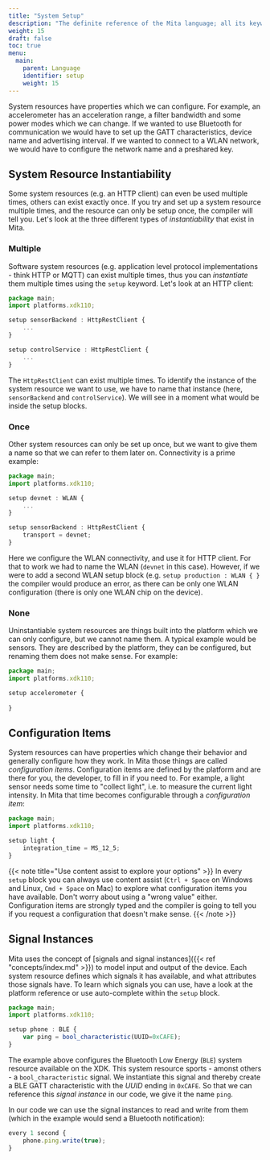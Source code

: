 ```yaml
---
title: "System Setup"
description: "The definite reference of the Mita language; all its keywords, constructs and tricks."
weight: 15
draft: false
toc: true
menu:
  main:
    parent: Language
    identifier: setup
    weight: 15
---
```


System resources have properties which we can configure.
For example, an accelerometer has an acceleration range, a filter bandwidth and some power modes which we can change.
If we wanted to use Bluetooth for communication we would have to set up the GATT characteristics, device name and advertising interval.
If we wanted to connect to a WLAN network, we would have to configure the network name and a preshared key.
 
## System Resource Instantiability
Some system resources (e.g. an HTTP client) can even be used multiple times, others can exist exactly once.
If you try and set up a system resource multiple times, and the resource can only be setup once, the compiler will tell you.
Let's look at the three different types of _instantiability_ that exist in Mita.

### Multiple
Software system resources (e.g. application level protocol implementations - think HTTP or MQTT) can exist multiple times,
thus you can _instantiate_ them multiple times using the `setup` keyword. Let's look at an HTTP client:
```TypeScript
package main;
import platforms.xdk110;

setup sensorBackend : HttpRestClient {
	...
}

setup controlService : HttpRestClient {
	...
}
```
The `HttpRestClient` can exist multiple times.
To identify the instance of the system resource we want to use, we have to name that instance (here, `sensorBackend` and `controlService`).
We will see in a moment what would be inside the setup blocks.

### Once
Other system resources can only be set up once, but we want to give them a name so that we can refer to them later on.
Connectivity is a prime example:
```TypeScript
package main;
import platforms.xdk110;

setup devnet : WLAN {
	...
}

setup sensorBackend : HttpRestClient {
	transport = devnet;
}
```
Here we configure the WLAN connectivity, and use it for HTTP client. For that to work we had to name the WLAN (`devnet` in this case).
However, if we were to add a second WLAN setup block (e.g. `setup production : WLAN { }` the compiler would produce an error, as there can be only one WLAN configuration (there is only one WLAN chip on the device). 

### None
Uninstantiable system resources are things built into the platform which we can only configure, but we cannot name them.
A typical example would be sensors. They are described by the platform, they can be configured, but renaming them does not make sense.
For example:
```TypeScript
package main;
import platforms.xdk110;

setup accelerometer {
	
}
```

## Configuration Items
System resources can have properties which change their behavior and generally configure how they work.
In Mita those things are called _configuration items_.
Configuration items are defined by the platform and are there for you, the developer, to fill in if you need to.
For example, a light sensor needs some time to "collect light", i.e. to measure the current light intensity.
In Mita that time becomes configurable through a _configuration item_:
```TypeScript
package main;
import platforms.xdk110;

setup light {
	integration_time = MS_12_5;
}
```

{{< note title="Use content assist to explore your options" >}}
In every `setup` block you can always use content assist (`Ctrl + Space` on Windows and Linux, `Cmd + Space` on Mac) to explore what configuration items you have available.
Don't worry about using a "wrong value" either. Configuration items are strongly typed and the compiler is going to tell you if you request a configuration that doesn't make sense.
{{< /note >}}

## Signal Instances
Mita uses the concept of [signals and signal instances]({{< ref "concepts/index.md" >}}) to model input and output of the device.
Each system resource defines which signals it has available, and what attributes those signals have.
To learn which signals you can use, have a look at the platform reference or use auto-complete within the `setup` block.

```TypeScript
package main;
import platforms.xdk110;

setup phone : BLE {
	var ping = bool_characteristic(UUID=0xCAFE);
}
```

The example above configures the Bluetooth Low Energy (`BLE`) system resource available on the XDK. This system resource sports - amonst others - a `bool_characteristic` signal.
We instantiate this signal and thereby create a BLE GATT characteristic with the _UUID_ ending in `0xCAFE`. So that we can reference this _signal instance_ in our code, we give it the name `ping`.

In our code we can use the signal instances to read and write from them (which in the example would send a Bluetooth notification):
```TypeScript
every 1 second {
	phone.ping.write(true);
}
```
